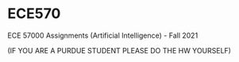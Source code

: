 # ECE570

ECE 57000 Assignments (Artificial Intelligence) - Fall 2021

(IF YOU ARE A PURDUE STUDENT PLEASE DO THE HW YOURSELF)
